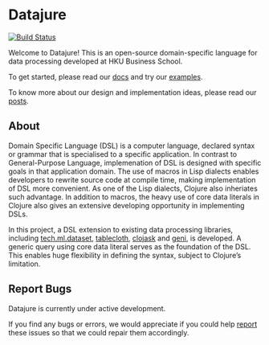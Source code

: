 # Datajure

[![Build Status](actions/workflows/test.yml/badge.svg)](actions/workflows/test.yml)

Welcome to Datajure! This is an open-source domain-specific language for data processing developed at HKU Business School.

To get started, please read our [docs](https://clojure-finance.github.io/datajure-website/pages-output/docs) and try our [examples](https://clojure-finance.github.io/datajure-website/pages-output/examples).

To know more about our design and implementation ideas, please read our [posts](https://clojure-finance.github.io/datajure-website/archives).

## About

Domain Specific Language (DSL) is a computer language, declared syntax or grammar that is specialised to a specific application. In contrast to General-Purpose Language, implemenation of DSL is designed with specific goals in that application domain. The use of macros in Lisp dialects enables developers to rewrite source code at compile time, making implementation of DSL more convenient. As one of the Lisp dialects, Clojure also inheriates such advantage. In addition to macros, the heavy use of core data literals in Clojure also gives an extensive developing opportunity in implementing DSLs.

In this project, a DSL extension to existing data processing libraries, including [tech.ml.dataset](https://github.com/techascent/tech.ml.dataset), [tablecloth](https://github.com/scicloj/tablecloth), [clojask](https://github.com/clojure-finance/clojask) and [geni](https://github.com/zero-one-group/geni), is developed. A generic query using core data literal serves as the foundation of the DSL. This enables huge flexibility in defining the syntax, subject to Clojure’s limitation.

## Report Bugs

Datajure is currently under active development.

If you find any bugs or errors, we would appreciate if you could help [report](https://github.com/clojure-finance/datajure/issues) these issues so that we could repair them accordingly.
